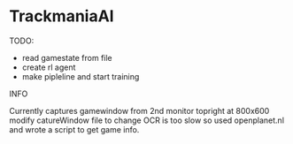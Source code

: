 # TrackmaniaAI
TODO:
- read gamestate from file
- create rl agent
- make pipleline and start training

INFO

Currently captures gamewindow from 2nd monitor topright at 800x600
modify catureWindow file to change
OCR is too slow so used openplanet.nl and wrote a script to get game info.